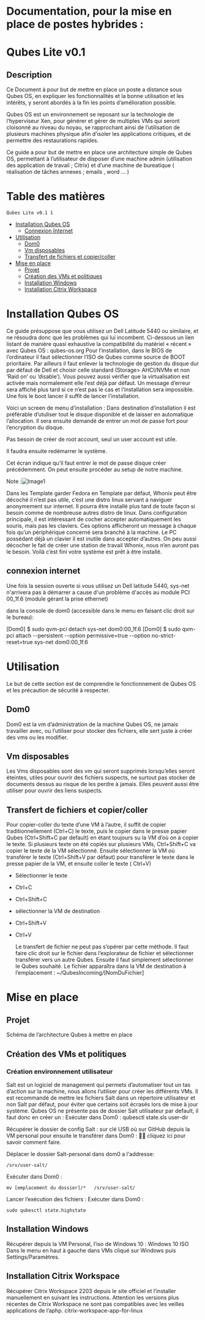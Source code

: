 # Documentation, pour la mise en place de postes hybrides :

# Qubes Lite v0.1

## Description

Ce Document à pour but de mettre en place un poste a distance sous Qubes OS, en expliquer les fonctionnalités et la bonne utilisation et les intérêts, y seront abordés à la fin les points d’amélioration possible.

Qubes OS est un environnement se reposant sur la technologie de l’hyperviseur Xen, pour générer et gérer de multiples VMs qui seront cloisonné au niveau du noyau, se rapprochant ainsi de l’utilisation de plusieurs machines physique afin d’isoler les applications critiques, et de permettre des restaurations rapides.

Ce guide a pour but de mettre en place une architecture simple de Qubes OS, permettant à l’utilisateur de disposer d’une machine admin (utilisation des application de travail ; Citrix) et d’une machine de bureatique ( réalisation de tâches annexes ; emails , word … )






# Table des matières
    Qubes Lite v0.1	1
  - [Installation Qubes OS](#installation-qubes-os)
    - [Connexion Internet](#connexion-internet)
  - [Utilisation](#utilisation)
    - [Dom0](#dom0)
    - [Vm disposables](#vm-disposables)
    - [Transfert de fichiers et copier/coller](#transfert-de-fichiers-et-copier/coller)
  - [Mise en place](#mise-en-place)
    - [Projet](#projet)
    - [Création des VMs et politiques](#création-des-vms-et-politiques)
    - [Installation Windows](#installation-windows)
    - [Installation Citrix Workspace](#installation-citrix-workspace)





# Installation Qubes OS

Ce guide présuppose que vous utilisez un Dell Latitude 5440 ou similaire, et ne résoudra donc que les problèmes qui lui incombent. Ci-dessous un lien listant de manière quasi exhaustive la compatibilité du matériel « récent » avec Qubes OS : qubes-os.org
Pour l’installation, dans le BIOS de l’ordinateur il faut sélectionner l’ISO de Qubes comme source de BOOT prioritaire. Par ailleurs il faut enlever la technologie de gestion du disque dur par défaut de Dell et choisir celle standard (Storage> AHCI/NVMe et non ‘Raid on’ ou ‘disable’). Vous pouvez aussi vérifier que la virtualisation est activée mais normalement elle l’est déjà par défaut. Un message d’erreur sera affiché plus tard si ce n’est pas le cas et l’installation sera impossible.
	Une fois le boot lancer il suffit de lancer l’installation.
 
 

Voici un screen de menu d’installation : 
Dans destination d’installation il est préférable d’utuliser tout le disque disponible et de laisser en automatique l’allocation. Il sera ensuite demandé de entrer un mot de passe fort pour l’encryption du disque.
 
Pas besoin de créer de root account, seul un user account est utile.

Il faudra ensuite redémarrer le système.
 
Cet écran indique qu’il faut entrer le mot de passe disque créer précédemment.
On peut ensuite procéder au setup de notre machine.


 Note :![Image1](https://github.com/clement6494/Salt-Lite/assets/94296944/ec29d3d4-a828-41af-bfd4-1647dc032399)
 
Dans les Template garder Fedora en Template par défaut, Whonix peut être décoché il n’est pas utile, c’est une distro linux servant a naviguer anonymement sur internet. Il pourra être installé plus tard de toute façon si besoin comme de nombreuse autres distro de linux.
Dans configuration principale, il est intéressant de cocher accepter automatiquement les souris, mais pas les claviers. Ces options afficheront un message à chaque fois qu’un périphérique concerné sera branché à la machine. Le PC possédant déjà un clavier il est inutile dans accepter d’autres.
On peu aussi décocher le fait de créer une station de travail Whonix, nous n’en auront pas le besoin.
Voilà c’est fini votre système est prêt à être installé.

## connexion internet
Une fois la session ouverte si vous utilisez un Dell latitude 5440, sys-net n'arrivera pas à démarrer a cause d'un problème d'accès au module PCI 00_1f.6 (module gérant la prise ethernet)

dans la console de dom0 (accessible dans le menu en faisant clic droit sur le bureau):

  [Dom0] $ sudo qvm-pci detach sys-net dom0:00_1f.6
  [Dom0] $ sudo qvm-pci attach --persistent --option permissive=true --option no-strict-reset=true sys-net dom0:00_1f.6


# Utilisation

Le but de cette section est de comprendre le fonctionnement de Qubes OS et les précaution de sécurité à respecter.
## Dom0 

Dom0 est la vm d’administration de la machine Qubes OS, ne jamais travailler avec, ou l’utiliser pour stocker des fichiers, elle sert juste à créer des vms ou les modifier.

## Vm disposables

Les Vms disposables sont des vm qui seront supprimés lorsqu’elles seront éteintes, utiles pour ouvrir des fichiers suspects, ne surtout pas stocker de documents dessus au risque de les perdre à jamais.
Elles peuvent aussi être utiliser pour ouvrir des liens suspects.

## Transfert de fichiers et copier/coller
Pour copier-coller du texte d’une VM à l’autre, il suffit de copier traditionnellement (Ctrl+C) le texte, puis le copier dans le presse papier Qubes (Ctrl+Shift+C par default) en étant toujours su la VM d’où on à copier le texte.
	Si plusieurs texte on été copiés sur plusieurs VMs, Ctrl+Shift+C va copier le texte de la VM sélectionné.
Ensuite sélectionner la VM où transférer le texte (Ctrl+Shift+V par défaut) pour transférer le texte dans le presse papier de la VM, et ensuite coller le texte ( Ctrl+V)

- Sélectionner le texte
- Ctrl+C
- Ctrl+Shift+C
- sélectionner la VM de destination
- Ctrl+Shift+V
- Ctrl+V


	Le transfert de fichier ne peut pas s’opérer par cette méthode. Il faut faire clic droit sur le fichier dans l’explorateur de fichier et sélectionner transférer vers un autre Qubes.
Ensuite il faut simplement sélectionner le Qubes souhaité.
Le fichier apparaîtra dans la VM de destination à l’emplacement : ~/QubesIncoming/[NomDuFichier]



# Mise en place

## Projet


 
Schéma de l’architecture Qubes à mettre en place

## Création des VMs et politiques
### Création environnement utilisateur
Salt est un logiciel de management qui permets d’automatiser tout un tas d’action sur la machine, nous allons l’utiliser pour créer les différents VMs. Il est recommandé de mettre les fichiers Salt dans un répertoire utilisateur et non Salt par défaut, pour éviter que certains soit écrasés lors de mise à jour système.
Qubes OS ne présente pas de dossier Salt utilisateur par default, il faut donc en créer un : 
Exécuter dans Dom0 : qubesctl state.sls user-dir
 		
Récupérer le dossier de config Salt : sur clé USB où sur GitHub depuis la VM personal pour ensuite le transférer  dans Dom0 :  cliquez ici pour savoir comment faire.

			
Déplacer le dossier Salt-personal dans dom0 a l'addresse:

	/srv/user-salt/
Exécuter dans Dom0 :

	mv [emplacement du dossier]/*   /srv/user-salt/
		
Lancer l’exécution des fichiers :
Exécuter dans Dom0 : 

	sudo qubesctl state.highstate	





## Installation Windows
Récupérer depuis la VM Personal, l’iso de Windows 10 : Windows 10 ISO
Dans le menu en haut à gauche dans VMs cliqué sur Windows puis Settings/Paramètres.


## Installation Citrix Workspace

Récupérer Citrix Workspace 2203 depuis le site officiel et l’installer manuellement en suivant les instructions. Attention les versions plus récentes de Citrix Workspace ne sont pas compatibles avec les veilles applications de l’aphp.
citrix-workspace-app-for-linux






